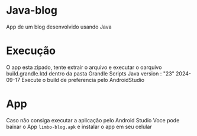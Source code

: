 # Java-blog
App de um blog desenvolvido usando Java 
# Execução
O app esta zipado, tente extrair o arquivo e executar o oarquivo build.grandle.ktd  dentro da pasta Grandle Scripts
Java version : "23" 2024-09-17 
Execute o build de preferencia pelo AndroidStudio

# App
Caso não consiga executar a aplicação pelo Android Studio
Voce pode baixar  o App `limbo-blog.apk` e instalar o app em seu celular
